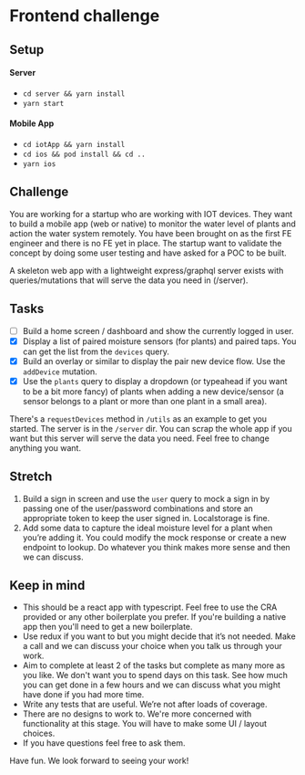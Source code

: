 
# Frontend challenge

## Setup

#### Server
- `cd server && yarn install`
- `yarn start`

#### Mobile App
- `cd iotApp && yarn install`
- `cd ios && pod install && cd ..`
- `yarn ios`

## Challenge 

You are working for a startup who are working with IOT devices. 
They want to build a mobile app (web or native) to monitor the water level of plants and action the water system remotely. You have been brought on as the first FE engineer and there is no FE yet in place. 
The startup want to validate the concept by doing some user testing and have asked for a POC to be built. 

A skeleton web app with a lightweight express/graphql server exists with queries/mutations that will serve the data you need in (/server). 


## Tasks

- [ ] Build a home screen / dashboard and show the currently logged in user.
- [x] Display a list of paired moisture sensors (for plants) and paired taps. You can get the list from the ```devices``` query. 
- [x] Build an overlay or similar to display the pair new device flow. Use the `addDevice` mutation.
- [x] Use the `plants` query to display a dropdown (or typeahead if you want to be a bit more fancy) of plants when adding a new device/sensor (a sensor belongs to a plant or more than one plant in a small area).

There's a `requestDevices` method in `/utils` as an example to get you started. The server is in the `/server` dir. You can scrap the whole app if you want but this server will serve the data you need. Feel free to change anything you want. 


## Stretch

1. Build a sign in screen and use the `user` query to mock a sign in by passing one of the user/password combinations and store an appropriate token to keep the user signed in. Localstorage is fine. 
2. Add some data to capture the ideal moisture level for a plant when you’re adding it. You could modify the mock response or create a new endpoint to lookup. Do whatever you think makes more sense and then we can discuss.


## Keep in mind

* This should be a react app with typescript. Feel free to use the CRA provided or any other boilerplate you prefer. If you're building a native app then you'll need to get a new boilerplate. 
* Use redux if you want to but you might decide that it’s not needed. Make a call and we can discuss your choice when you talk us through your work. 
* Aim to complete at least 2 of the tasks but complete as many more as you like. We don't want you to spend days on this task. See how much you can get done in a few hours and we can discuss what you might have done if you had more time. 
* Write any tests that are useful. We’re not after loads of coverage. 
* There are no designs to work to. We're more concerned with functionality at this stage. You will have to make some UI / layout choices.
* If you have questions feel free to ask them. 


Have fun. We look forward to seeing your work!
